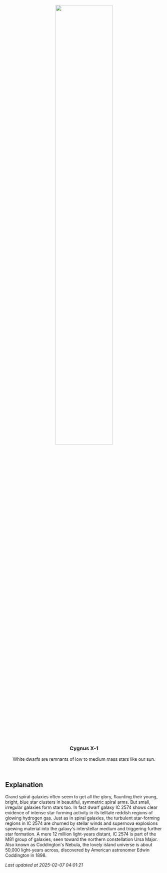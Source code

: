 <p align='center'>
    <img src='https://apod.nasa.gov/apod/image/2502/289_lorand_fenyes_coddington_ic2574_nagy1024.jpg' width='60%' />
    <h3 align="center">Cygnus X-1</h3>
    <p align="center">White dwarfs are remnants of low to medium mass stars like our sun.</p>
</p>
<br/>

Explanation
--
Grand spiral galaxies often seem to get all the glory, flaunting their young, bright, blue star clusters in beautiful, symmetric spiral arms. But small, irregular galaxies form stars too. In fact dwarf galaxy IC 2574 shows clear evidence of intense star forming activity in its telltale reddish regions of glowing hydrogen gas. Just as in spiral galaxies, the turbulent star-forming regions in IC 2574 are churned by stellar winds and supernova explosions spewing material into the galaxy's interstellar medium and triggering further star formation. A mere 12 million light-years distant, IC 2574 is part of the M81 group of galaxies, seen toward the northern constellation Ursa Major. Also known as Coddington's Nebula, the lovely island universe is about 50,000 light-years across, discovered by American astronomer Edwin Coddington in 1898.


*Last updated at 2025-02-07 04:01:21*

